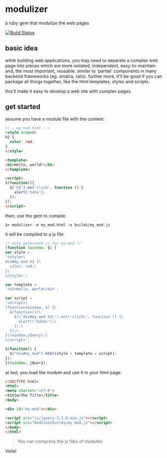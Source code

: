 # modulizer
a ruby gem that modulize the web pages

[![Build Status](https://travis-ci.org/straightdave/modulizer.svg?branch=master)](https://travis-ci.org/straightdave/modulizer)

## basic idea
while building web applications,
you may need to separate a complex web page into pieces which are more isolated,
independent, easy-to-maintain and, the most important, reusable.
similar to 'partial' components in many backend frameworks (eg. sinatra, rails).
further more, it'll be good if you can package all things together, like the html templates, styles and scripts.

this'll make it easy to develop a web site with complex pages.

## get started
assume you have a module file with the content:
```html
<!-- my_mod.html -->
<style scoped>
h2 {
  color: red;
}
</style>

<template>
<h2>Hello, world!</h2>
</template>

<script>
$(function(){
  $('h2').on('click', function () {
    alert('haha');
  });
});
</script>
```

then, use the gem to compile:
```
$> modulizer -e my_mod.html -o builds/my_mod.js
```

it will be compiled to a js file:
```javascript
/* auto-generated js for my-mod */
(function (window, $) {
var style =
'<style>\
div#my_mod h2 {\
  color: red;\
}\
</style>';

var template =
'<h2>Hello, world</h2>';

var script =
'<script>\
(function(window, $) {\
  $(function(){\
    $(\'div#my_mod h2\').on(\'click\', function () {\
      alert(\'haha\');\
    });\
  });\
})(window,jQuery);\
</script>';

$(function() {
  $("div#my_mod").html(style + template + script);
});
})(window, jQuery);
```

at last, you load the module and use it in your html page:
```html
<!DOCTYPE html>
<html>
<meta charset="utf-8">
<title>The Title</title>
<body>

<div id="my-mod"></div>

<script src="js/jquery-3.1.0.min.js"></script>
<script src="modules/builds/my_mod.js"></script>
</body>
</html>
```
>You can compress the js files of modules

Voila!
